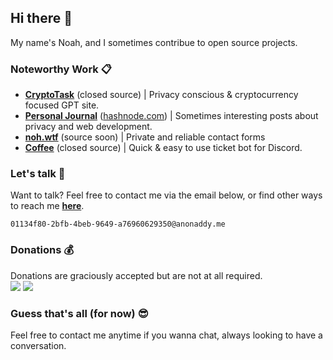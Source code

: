 ## Hi there 👋
My name's Noah, and I sometimes contribue to open source projects.


### Noteworthy Work 📋
* [**CryptoTask**](https://cryptotask.net) (closed source) | Privacy conscious & cryptocurrency focused GPT site.
* [**Personal Journal**](https://datznoah.me) ([hashnode.com](https://hashnode.com/@datznoah/joinme)) | Sometimes interesting posts about privacy and web development.
* [**noh.wtf**](https://noh.wtf) (source soon) | Private and reliable contact forms
* [**Coffee**](https://discord.ly/coffee) (closed source) | Quick & easy to use ticket bot for Discord.

### Let's talk 💬
Want to talk? Feel free to contact me via the email below, or find other ways to reach me [**here**](https://datznoah.me/contact).

```
01134f80-2bfb-4beb-9649-a76960629350@anonaddy.me
```

### Donations 💰
Donations are graciously accepted but are not at all required.</br>
[![](https://www.coinpayments.net/images/pub/buynow-wide-blue.png)](https://coinpayments.net/$datznoah)
[![](https://www.paypalobjects.com/en_US/i/btn/btn_donateCC_LG.gif)](https://www.paypal.com/donate/?cmd=_donations&business=MBMXUJYZ6YJK4&currency_code=USD)

### Guess that's all (for now) 😎
Feel free to contact me anytime if you wanna chat, always looking to have a conversation.

